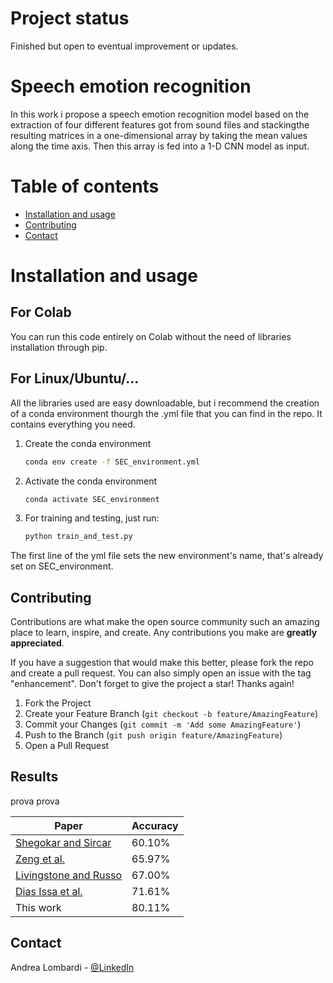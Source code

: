 # Project status
Finished but open to eventual improvement or updates.

# Speech emotion recognition

In this work i propose a speech emotion recognition model based on the extraction of four different features got from sound files and stackingthe resulting matrices in a one-dimensional array by taking the mean values along the time axis. Then this array is fed into a 1-D CNN model as input.


# Table of contents

- [Installation and usage](#installation-and-usage)
- [Contributing](#contributing)
- [Contact](#Contact)

# Installation and usage

## For Colab
You can run this code entirely on Colab without the need of libraries installation through pip.

## For Linux/Ubuntu/...
All the libraries used are easy downloadable, but i recommend the creation of a conda environment thourgh the .yml file that you can find in the repo. It contains everything you need.

1. Create the conda environment
     ```sh
     conda env create -f SEC_environment.yml
     ```
2. Activate the conda environment
     ```sh
     conda activate SEC_environment
     ```
1. For training and testing, just run:
     ```sh
     python train_and_test.py
     ```
The first line of the yml file sets the new environment's name, that's already set on SEC_environment.

## Contributing

Contributions are what make the open source community such an amazing place to learn, inspire, and create. Any contributions you make are **greatly appreciated**.

If you have a suggestion that would make this better, please fork the repo and create a pull request. You can also simply open an issue with the tag "enhancement".
Don't forget to give the project a star! Thanks again!

1. Fork the Project
2. Create your Feature Branch (`git checkout -b feature/AmazingFeature`)
3. Commit your Changes (`git commit -m 'Add some AmazingFeature'`)
4. Push to the Branch (`git push origin feature/AmazingFeature`)
5. Open a Pull Request

## Results
prova prova

| **Paper**             	| **Accuracy** 	|
|-----------------------	|--------------	|
| [Shegokar and Sircar](https://ieeexplore.ieee.org/document/7843306)   	| 60.10%        	|
| [Zeng et al.](https://link.springer.com/article/10.1007/s11042-017-5539-3)           	| 65.97%        	|
| [Livingstone and Russo](https://journals.plos.org/plosone/article?id=10.1371/journal.pone.0196391) 	| 67.00%        	|
| [Dias Issa et al.](https://www.sciencedirect.com/science/article/pii/S1746809420300501)      	| 71.61%        	|
| This work             	| 80.11%        	|

<!-- CONTACT -->
## Contact

Andrea Lombardi - [@LinkedIn](https://www.linkedin.com/in/andrea-lombardi/)
